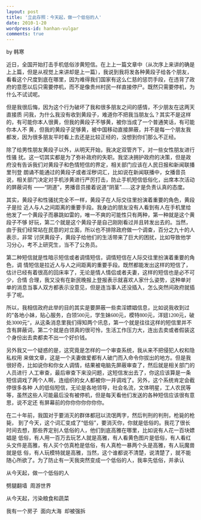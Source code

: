 ```yaml
---
layout: post
title: '立此存照：今天起，做一个低俗的人'
date: 2010-1-20
wordpress-id: hanhan-vulgar
comments: true
---
```

by 韩寒

近日，全国开始打击手机低俗涉黄短信。在上上一篇文章中（从次序上来讲的确是上上篇，但是从视觉上来讲却是上一篇），我说到我将发各种黄段子给各个朋友， 看看这个尺度到底在哪里，因为难得我们国家有这么仁慈的惩罚手段，在违背了政府的意愿以后只需要停机，而不是像贵州村民一样直接停尸。既然只需要停机，为 什么不试试呢。

但是我很后悔，因为这个行为破坏了我和很多朋友之间的感情，不少朋友在这两天直接质 问我，为什么我没有收到黄段子，难道你不把我当朋友么？其实不是这样的，有可能你本人很黄，但我的黄段子不够黄，被你当成了一个普通笑话，有可能你本人不 黄，但我的黄段子足够黄，被中国移动直接屏蔽，并不是每一个朋友我都发，因为很多朋友平时看上去还是比较正经的，没想到你们那么不正经。

除了给男性朋友黄段子以外，从明天开始，我决定双管齐下，对一些女性朋友进行性骚 扰。这一切其实都是为了弥补政府的失职。我坚决拥护政府的决策，但是政府没有告诉我们对黄段子和色情短信的界定，相关部门应该在人民日报和新闻联播里刊登 朗诵不能通过的黄段子或者淫秽词汇，比如说在新闻联播中，女播音员说，相关部门决定对手机涉黄进行严厉打击，防止手机短信低俗化，出席本次活动的屏蔽词有 ——“阴道”，男播音员接着说道“阴茎”……这才是负责认真的态度。

其实，黄段子和性骚扰完全不一样，黄段子在人际交往里扮演着重要的角色，黄段子是拉 近人与人之间距离的重要手段。我身边的朋友没有人看到有人在手机里给他发了一个黄段子而暴跳如雷的，唯一不爽的可能性只有两种，第一种就是这个黄段子不够 好玩，第二个就是这个黄段子是自己刚刚看过并且转发出去的。当然，由于我们经常站在民意的对立面，所以也不排除政府做一个调查，百分之九十的人表示，非常 讨厌黄段子，黄段子给他们的生活带来了巨大的困扰，比如导致他学习分心，考不上研究生，当不了公务员。

第二种短信就是性暗示短信或者调情短信，调情短信在人际交往里扮演着重要的角色，调 情短信是拉近人与人之间距离的重要手段。既然都能发出这样的短信了，估计已经有着很高的回床率了，无论是情人情侣或者夫妻，这样的短信也是必不可少，合情 合理，我又没有在新民晚报上登报表示就喜欢人家什么姿势，这种单对单的消息当事人双方都表示没意见，但是连当事人还没插入，怎么突然间政府就插手了呢。

所以，我相信政府此举的目的其实是要屏蔽一些卖淫嫖娼信息，比如说我收到过的“各地小妹，贴心服务，白领<span style="font-family: Times New Roman;">500</span><span style="font-family: 宋体;">元，学生妹</span><span style="font-family: Times New Roman;">600</span><span style="font-family: 宋体;">元，模特</span><span style="font-family: Times New Roman;">800</span><span style="font-family: 宋体;">元，洋妞</span><span style="font-family: Times New Roman;">1200</span><span style="font-family: 宋体;">元，破处</span><span style="font-family: Times New Roman;">3000</span><span style="font-family: 宋体;">元”，从这条消息里我们得知两个讯息，第一个就是往往这样的短信里并不含有屏蔽词，第二个就是白领真的很可怜，生活工作压力大，连出去卖或者假装这个身份出去卖都卖不出一个好价钱。</span>

另外我又一个疑惑的是，这究竟是怎样的一个审查系统，我从来不把侵犯人权和隐私权用 来做文章，这是一个夫妻做爱都有人破门而入命令你拔出的地方。但是我很好奇，比如说你和你女人调情，结果被电脑先屏蔽审查了，然后就是相关部门的人员进行 人工审查，最后审查下来没问题，这短信发出去了，你这应该算是一条短信调戏了两个人啊，连组织的女人都被你一并调戏了。另外，这个系统肯定会截停很多各种 人的低俗短信，无论是各地领导，社会名流，文体明星，工人农民等等，虽然这些人可能最后没有被停机，但是每天看他们发送的各种短信应该很有意思，说不定还 有屏幕前的你你你你你你你。

在二十年前，我国对于要消灭的群体都冠以流氓两字，然后判刑的判刑，枪毙的枪毙， 到了今天，这个词汇变成了“低俗”，要消灭你，你就是低俗的。我花了很长时间去想，那些界定别人低俗的人，他们到底高雅在哪里，比如说有人花一百块嫖娼是 低俗，有人用一百万去玩艺人就是高雅，有人看黄色图片是低俗，有人看红头文件是高雅，有人买个仿真枪是低俗，有人真枪一暴两个头是高雅，有人玩魔兽就是低 俗，有人玩模特就是高雅，当然，这个谁都说不清楚，说清楚了，就不能随心所欲了。为了防止有一天我突然变成一个低俗的人，我率先低俗，并承认

从今天起，做一个低俗的人

劈腿翻墙  周游世界

从今天起，污染粮食和蔬菜

我有一个房子  面向大海  却被强拆

